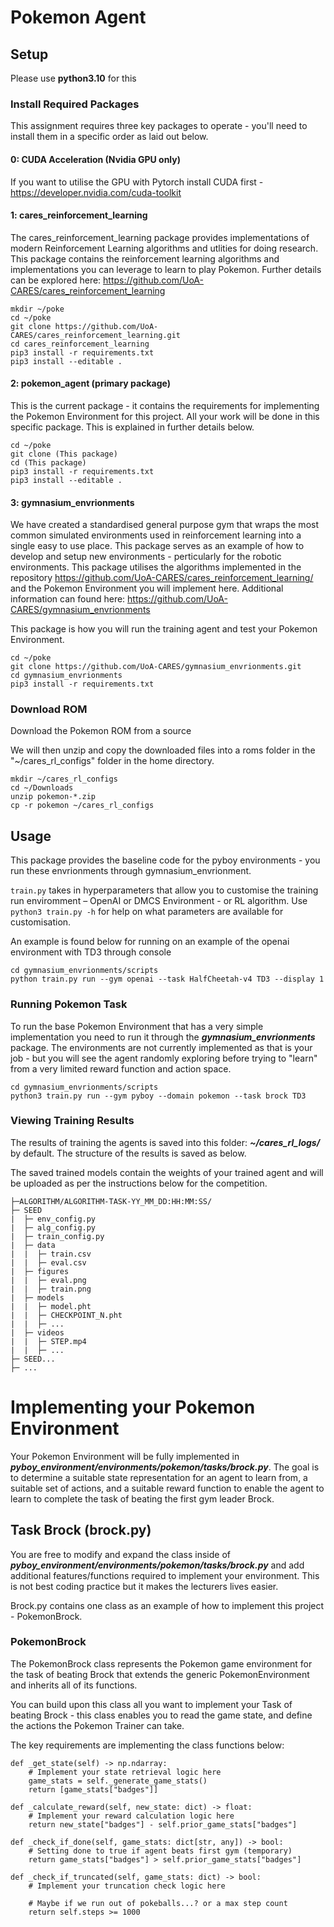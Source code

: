 # Pokemon Agent


## Setup
Please use **python3.10** for this

### Install Required Packages
This assignment requires three key packages to operate - you'll need to install them in a specific order as laid out below. 

#### 0: CUDA Acceleration (Nvidia GPU only)
If you want to utilise the GPU with Pytorch install CUDA first - https://developer.nvidia.com/cuda-toolkit

#### 1: cares_reinforcement_learning
The cares_reinforcement_learning package provides implementations of modern Reinforcement Learning algorithms and utlities for doing research. This package contains the reinforcement learning algorithms and implementations you can leverage to learn to play Pokemon. Further details can be explored here: https://github.com/UoA-CARES/cares_reinforcement_learning

```
mkdir ~/poke
cd ~/poke
git clone https://github.com/UoA-CARES/cares_reinforcement_learning.git
cd cares_reinforcement_learning
pip3 install -r requirements.txt
pip3 install --editable .
```

#### 2: pokemon_agent (primary package)
This is the current package - it contains the requirements for implementing the Pokemon Environment for this project. All your work will be done in this specific package. This is explained in further details below. 

```
cd ~/poke
git clone (This package)
cd (This package)
pip3 install -r requirements.txt
pip3 install --editable .
```

#### 3: gymnasium_envrionments
We have created a standardised general purpose gym that wraps the most common simulated environments used in reinforcement learning into a single easy to use place. This package serves as an example of how to develop and setup new environments - perticularly for the robotic environments. This package utilises the algorithms implemented in the repository https://github.com/UoA-CARES/cares_reinforcement_learning/ and the Pokemon Environment you will implement here. Additional information can found here: https://github.com/UoA-CARES/gymnasium_envrionments

This package is how you will run the training agent and test your Pokemon Environment. 

```
cd ~/poke
git clone https://github.com/UoA-CARES/gymnasium_envrionments.git 
cd gymnasium_envrionments
pip3 install -r requirements.txt
```

### Download ROM
Download the Pokemon ROM from a source

We will then unzip and copy the downloaded files into a roms folder in the "~/cares_rl_configs" folder in the home directory.

```
mkdir ~/cares_rl_configs
cd ~/Downloads
unzip pokemon-*.zip
cp -r pokemon ~/cares_rl_configs
```

## Usage
This package provides the baseline code for the pyboy environments - you run these envrionments through gymnasium_envrionment.

`train.py` takes in hyperparameters that allow you to customise the training run enviromment – OpenAI or DMCS Environment - or RL algorithm. Use `python3 train.py -h` for help on what parameters are available for customisation.

An example is found below for running on an example of the openai environment with TD3 through console

```
cd gymnasium_envrionments/scripts
python train.py run --gym openai --task HalfCheetah-v4 TD3 --display 1
```

### Running Pokemon Task
To run the base Pokemon Environment that has a very simple implementation you need to run it through the ***gymnasium_envrionments*** package. The environments are not currently implemented as that is your job - but you will see the agent randomly exploring before trying to "learn" from a very limited reward function and action space. 

```
cd gymnasium_envrionments/scripts
python3 train.py run --gym pyboy --domain pokemon --task brock TD3
```

### Viewing Training Results
The results of training the agents is saved into this folder: ***~/cares_rl_logs/*** by default. The structure of the results is saved as below.

The saved trained models contain the weights of your trained agent and will be uploaded as per the instructions below for the competition. 

```
├─ALGORITHM/ALGORITHM-TASK-YY_MM_DD:HH:MM:SS/
├─ SEED
|  ├─ env_config.py
|  ├─ alg_config.py
|  ├─ train_config.py
|  ├─ data
|  |  ├─ train.csv
|  |  ├─ eval.csv
|  ├─ figures
|  |  ├─ eval.png
|  |  ├─ train.png
|  ├─ models
|  |  ├─ model.pht
|  |  ├─ CHECKPOINT_N.pht
|  |  ├─ ...
|  ├─ videos
|  |  ├─ STEP.mp4
|  |  ├─ ...
├─ SEED...
├─ ...
```

# Implementing your Pokemon Environment
Your Pokemon Environment will be fully implemented in ***pyboy_environment/environments/pokemon/tasks/brock.py***. The goal is to determine a suitable state representation for an agent to learn from, a suitable set of actions, and a suitable reward function to enable the agent to learn to complete the task of beating the first gym leader Brock. 

## Task Brock (brock.py)
You are free to modify and expand the class inside of ***pyboy_environment/environments/pokemon/tasks/brock.py*** and add additional features/functions required to implement your environment. This is not best coding practice but it makes the lecturers lives easier.

Brock.py contains one class as an example of how to implement this project - PokemonBrock.

### PokemonBrock
The PokemonBrock class represents the Pokemon game environment for the task of beating Brock that extends the generic PokemonEnvironment and inherits all of its functions. 

You can build upon this class all you want to implement your Task of beating Brock - this class enables you to read the game state, and define the actions the Pokemon Trainer can take.

The key requirements are implementing the class functions below:

```
def _get_state(self) -> np.ndarray:
    # Implement your state retrieval logic here
    game_stats = self._generate_game_stats()
    return [game_stats["badges"]]

def _calculate_reward(self, new_state: dict) -> float:
    # Implement your reward calculation logic here
    return new_state["badges"] - self.prior_game_stats["badges"]

def _check_if_done(self, game_stats: dict[str, any]) -> bool:
    # Setting done to true if agent beats first gym (temporary)
    return game_stats["badges"] > self.prior_game_stats["badges"]

def _check_if_truncated(self, game_stats: dict) -> bool:
    # Implement your truncation check logic here

    # Maybe if we run out of pokeballs...? or a max step count
    return self.steps >= 1000
```